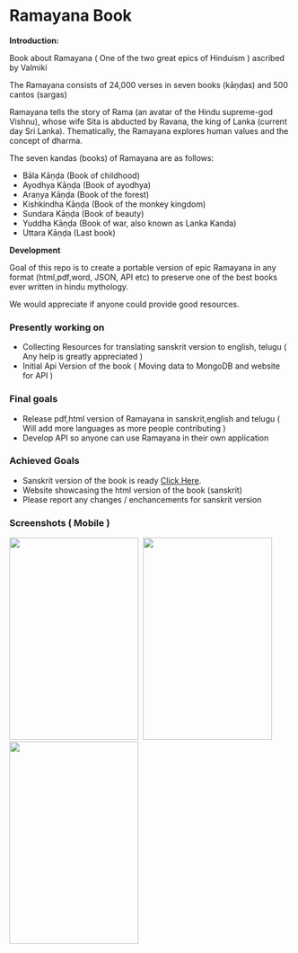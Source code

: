 Ramayana Book
=============

**Introduction:**


Book about Ramayana ( One of the two great epics of Hinduism ) ascribed by Valmiki

The Ramayana consists of 24,000 verses in seven books (kāṇḍas) and 500 cantos (sargas)

Ramayana tells the story of Rama (an avatar of the Hindu supreme-god Vishnu), whose wife Sita is abducted by Ravana, the king of Lanka (current day Sri Lanka). Thematically, the Ramayana explores human values and the concept of dharma.

The seven kandas (books) of Ramayana are as follows:

  - Bāla Kāṇḍa (Book of childhood)
  - Ayodhya Kāṇḍa (Book of ayodhya)
  - Araṇya Kāṇḍa (Book of the forest)
  - Kishkindha Kāṇḍa (Book of the monkey kingdom)
  - Sundara Kāṇḍa (Book of beauty)
  - Yuddha Kāṇḍa (Book of war, also known as Lanka Kanda)
  - Uttara Kāṇḍa (Last book)

**Development**

Goal of this repo is to create a portable version of epic Ramayana in any format (html,pdf,word, JSON, API etc) to preserve one of the best books ever written in hindu mythology.

We would appreciate if anyone could provide good resources.

### Presently working on ###

  - Collecting Resources for translating sanskrit version to english, telugu ( Any help is greatly appreciated )
  - Initial Api Version of the book ( Moving data to MongoDB and website for API )

### Final goals ###

  -  Release pdf,html version of Ramayana in sanskrit,english and telugu ( Will add more languages as more people contributing )
  -  Develop API so anyone can use Ramayana in their own application

### Achieved Goals ###
  - Sanskrit version of the book is ready [Click Here](http://svenkatreddy.github.io/Ramayana_Book/).
  - Website showcasing the html version of the book (sanskrit)
  - Please report any changes / enchancements for sanskrit version
  
### Screenshots ( Mobile ) ###

 <img src="https://raw.githubusercontent.com/svenkatreddy/Ramayana_Book/master/assests/Ramayana01.jpg" width="230" height="360">&nbsp;   <img src="https://raw.githubusercontent.com/svenkatreddy/Ramayana_Book/master/assests/Ramayana02.jpg" width="230" height="360">&nbsp;   <img src="https://raw.githubusercontent.com/svenkatreddy/Ramayana_Book/master/assests/Ramayana03.jpg" width="230" height="360">
 
